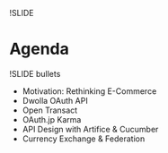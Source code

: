 !SLIDE
# Agenda

!SLIDE bullets
* Motivation: Rethinking E-Commerce
* Dwolla OAuth API
* Open Transact 
* OAuth.jp Karma 
* API Design with Artifice & Cucumber
* Currency Exchange & Federation



